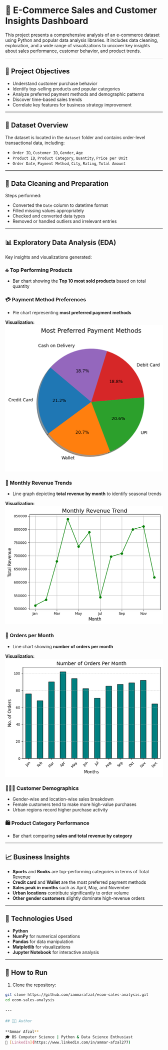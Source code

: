 # 🛒 E-Commerce Sales and Customer Insights Dashboard

This project presents a comprehensive analysis of an e-commerce dataset using Python and popular data analysis libraries. It includes data cleaning, exploration, and a wide range of visualizations to uncover key insights about sales performance, customer behavior, and product trends.

---

## 📌 Project Objectives

- Understand customer purchase behavior
- Identify top-selling products and popular categories
- Analyze preferred payment methods and demographic patterns
- Discover time-based sales trends
- Correlate key features for business strategy improvement

---

## 📂 Dataset Overview

The dataset is located in the `dataset` folder and contains order-level transactional data, including:
- `Order ID`, `Customer ID`, `Gender`, `Age`
- `Product ID`, `Product Category`, `Quantity`, `Price per Unit`
- `Order Date`, `Payment Method`, `City`, `Rating`, `Total Amount`


---

## 🧹 Data Cleaning and Preparation

Steps performed:

- Converted the `Date` column to datetime format
- Filled missing values appropriately
- Checked and converted data types
- Removed or handled outliers and irrelevant entries

---

## 📊 Exploratory Data Analysis (EDA)

Key insights and visualizations generated:

### 🔝 Top Performing Products

- Bar chart showing the **Top 10 most sold products** based on total quantity

### 💳 Payment Method Preferences

- Pie chart representing **most preferred payment methods**

**Visualization:**
![Preferred Payment Methods](most_preferred_payment_methods.png)

### 📆 Monthly Revenue Trends

- Line graph depicting **total revenue by month** to identify seasonal trends

**Visualization:**
![Monthly Revenue Trend](monthly_revenue_trend.png)

### 🧾 Orders per Month

- Line chart showing **number of orders per month**

**Visualization:**
![Orders per Month](orders_per_month.png)

### 🧑‍🤝‍🧑 Customer Demographics

- Gender-wise and location-wise sales breakdown
- Female customers tend to make more high-value purchases
- Urban regions record higher purchase activity

### 🛍️ Product Category Performance

- Bar chart comparing **sales and total revenue by category**

---

## 📈 Business Insights

- **Sports** and **Books** are top-performing categories in terms of Total Revenue
- **Credit card** and **Wallet** are the most preferred payment methods
- **Sales peak in months** such as April, May, and November
- **Urban locations** contribute significantly to order volume
- **Other gender customers** slightly dominate high-revenue orders

---

## 🧰 Technologies Used

- **Python**
- **NumPy** for numerical operations
- **Pandas** for data manipulation
- **Matplotlib** for visualizations
- **Jupyter Notebook** for interactive analysis

---

## 🚀 How to Run

1. Clone the repository:

```bash
git clone https://github.com/iammarafzal/ecom-sales-analysis.git
cd ecom-sales-analysis

---

## 👨‍💻 Author

**Ammar Afzal**  
🎓 BS Computer Science | Python & Data Science Enthusiast  
🔗 [LinkedIn](https://www.linkedin.com/in/ammar-afzal277)  